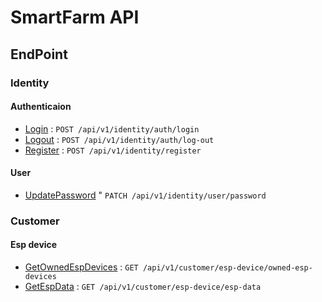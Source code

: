 # SmartFarm API
## 
## EndPoint
### Identity
#### Authenticaion
- [Login](identity/authentication/login.md) : `POST /api/v1/identity/auth/login`
- [Logout](identity/authentication/log-out.md) : `POST /api/v1/identity/auth/log-out`
- [Register](identity/authentication/register.md) : `POST /api/v1/identity/register`
#### User
- [UpdatePassword](identity/user/Patch_password.md) " `PATCH /api/v1/identity/user/password`

### Customer

#### Esp device 
- [GetOwnedEspDevices](customer/esp-device/GET_owned-esp-devices.md) : `GET /api/v1/customer/esp-device/owned-esp-devices`
- [GetEspData](customer/esp-device/GET_esp-data.md) : `GET /api/v1/customer/esp-device/esp-data`